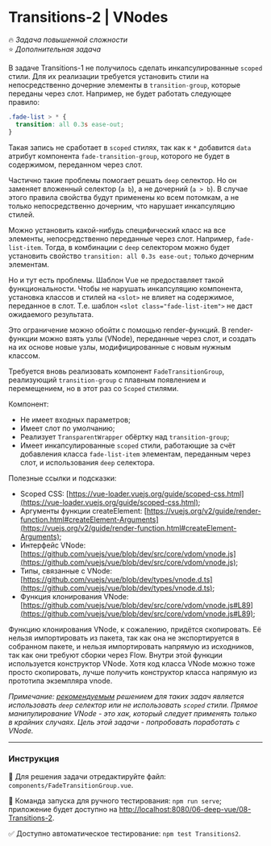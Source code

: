 # Transitions-2 | VNodes

🔥 _Задача повышенной сложности_<br>
⭐ _Дополнительная задача_

В задаче Transitions-1 не получилось сделать инкапсулированные `scoped` стили. Для их реализации требуется установить стили на непосредственно дочерние элементы в `transition-group`, которые переданы через слот. Например, не будет работать следующее правило:

```css
.fade-list > * {
  transition: all 0.3s ease-out;
}
```

Такая запись не сработает в `scoped` стилях, так как к `*` добавится `data` атрибут компонента `fade-transition-group`, которого не будет в содержимом, переданном через слот.

Частично такие проблемы помогает решать `deep` селектор. Но он заменяет вложенный селектор (`a b`), а не дочерний (`a > b`). В случае этого правила свойства будут применены ко всем потомкам, а не только непосредственно дочерним, что нарушает инкапсуляцию стилей. 

Можно установить какой-нибудь специфический класс на все элементы, непосредственно переданные через слот. Например, `fade-list-item`. Тогда, в комбинации с `deep` селектором можно будет установить свойство `transition: all 0.3s ease-out;` только дочерним элементам. 

Но и тут есть проблемы. Шаблон Vue не предоставляет такой функциональности. Чтобы не нарушать инкапсуляцию компонента, установка классов и стилей на `<slot>` не влияет на содержимое, переданное в слот. Т.е. шаблон `<slot class="fade-list-item">` не даст ожидаемого результата. 

Это ограничение можно обойти с помощью render-функций. В render-функции можно взять узлы (VNode), переданные через слот, и создать на их основе новые узлы, модифицированные с новым нужным классом. 

Требуется вновь реализовать компонент `FadeTransitionGroup`, реализующий `transition-group` с плавным появлением и перемещением, но в этот раз со `Scoped` стилями.

Компонент: 
- Не имеет входных параметров;
- Имеет слот по умолчанию;
- Реализует `TransparentWrapper` обёртку над `transition-group`;
- Имеет инкапсулированные `scoped` стили, работающие за счёт добавления класса `fade-list-item` элементам, переданным через слот, и использования `deep` селектора.

Полезные ссылки и подсказки:
- Scoped CSS: [https://vue-loader.vuejs.org/guide/scoped-css.html](https://vue-loader.vuejs.org/guide/scoped-css.html);
- Аргументы функции createElement: [https://vuejs.org/v2/guide/render-function.html#createElement-Arguments](https://vuejs.org/v2/guide/render-function.html#createElement-Arguments);
- Интерфейс VNode: [https://github.com/vuejs/vue/blob/dev/src/core/vdom/vnode.js](https://github.com/vuejs/vue/blob/dev/src/core/vdom/vnode.js);
- Типы, связанные с VNode: [https://github.com/vuejs/vue/blob/dev/types/vnode.d.ts](https://github.com/vuejs/vue/blob/dev/types/vnode.d.ts);
- Функция клонирования VNode: [https://github.com/vuejs/vue/blob/dev/src/core/vdom/vnode.js#L89](https://github.com/vuejs/vue/blob/dev/src/core/vdom/vnode.js#L89);

Функцию клонирования VNode, к сожалению, придётся скопировать. Её нельзя импортировать из пакета, так как она не экспортируется в собранном пакете, и нельзя импортировать напрямую из исходников, так как они требуют сборки через Flow. Внутри этой функции используется конструктор VNode. Хотя код класса VNode можно тоже просто скопировать, лучше получить конструктор класса напрямую из прототипа экземпляра vnode.

*Примечание: [рекомендуемым](https://github.com/vuejs/vue/issues/9051) решением для таких задач является использовать `deep` селектор или не использовать `scoped` стили. Прямое манипулирование VNode - это хак, который следует применять только в крайних случаях. Цель этой задачи - попробовать поработать с VNode.*

---

### Инструкция

📝 Для решения задачи отредактируйте файл: `components/FadeTransitionGroup.vue`.

🚀 Команда запуска для ручного тестирования: `npm run serve`;<br>
приложение будет доступно на [http://localhost:8080/06-deep-vue/08-Transitions-2](http://localhost:8080/06-deep-vue/08-Transitions-2).

✅ Доступно автоматическое тестирование: `npm test Transitions2`.
